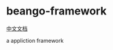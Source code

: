 # beango-framework

[中文文档](https://github.com/beango-project/sprite-framework/edit/dev/README.md)


a appliction framework
 
